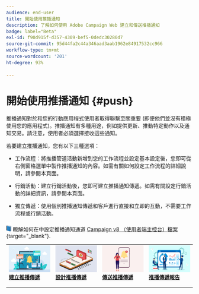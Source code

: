 ```yaml
---
audience: end-user
title: 開始使用推播通知
description: 了解如何使用 Adobe Campaign Web 建立和傳送推播通知
badge: label="Beta"
exl-id: f90d915f-d357-4309-bef5-0dedc30280d7
source-git-commit: 95d44fa2c44a346aad3aab1962e84917532cc966
workflow-type: tm+mt
source-wordcount: '201'
ht-degree: 93%

---
```


# 開始使用推播通知 {#push}

推播通知對於和您的行動應用程式使用者取得聯繫至關重要 (即便他們並沒有積極使用您的應用程式)。推播通知有多種用途，例如提供更新、推動特定動作以及通知交易。請注意，使用者必須選擇接收這些通知。

若要建立推播通知，您有以下三種選項：

* 工作流程：將推播管道活動新增到您的工作流程並設定基本設定後，您即可從右側窗格選單中製作推播通知的內容。如需有關如何設定工作流程的詳細說明，請參閱本頁面。

* 行銷活動：建立行銷活動後，您即可建立推播通知傳遞。如需有關設定行銷活動的詳細資訊，請參閱本頁面。

* 獨立傳遞：使用個別推播通知傳遞和客戶進行直接和立即的互動，不需要工作流程或行銷活動。

![](../assets/do-not-localize/book.png) 瞭解如何在中設定推播通知通道 [Campaign v8 （使用者端主控台）檔案](https://experienceleague.adobe.com/docs/campaign/campaign-v8/campaigns/send/push.html){target="_blank"}.

<table style="table-layout:fixed"><tr style="border: 0;">
<td>
<a href="create-push.md">
<img alt="銷售機會" src="assets/do-not-localize/push_create.jpeg">
</a>
<div><a href="create-push.md"><strong>建立推播傳遞</strong>
</div>
<p>
</td>
<td>
<a href="content-push.md">
<img alt="不常使用" src="assets/do-not-localize/push_design.jpeg">
</a>
<div>
<a href="content-push.md"><strong>設計推播傳遞<strong></strong></a>
</div>
<p></td>
<td>
<a href="send-push.md">
<img alt="驗證" src="assets/do-not-localize/push_send.jpeg">
</a>
<div>
<a href="send-push.md"><strong>傳送推播傳遞</strong></a>
</div>
<p>
</td>
<td>
<a href="send-push.md">
<img alt="驗證" src="assets/do-not-localize/push_report.jpeg">
</a>
<div>
<a href="send-push.md"><strong>推播傳遞報告 </strong></a>
</div>
<p>
</td>
</tr></table>

